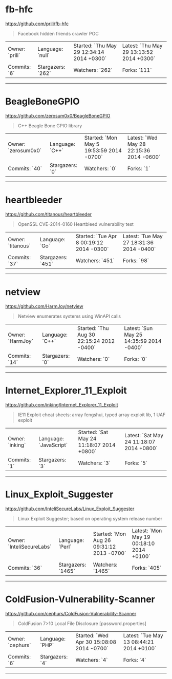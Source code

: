 # fb-hfc

https://github.com/prili/fb-hfc
<blockquote>
Facebook hidden friends crawler POC
</blockquote>

<table>
<tr><td>Owner: `prili`</td>
    <td>Language: `null`</td>
    <td>Started: `Thu May 29 12:34:14 2014 +0300`</td>
    <td>Latest: `Thu May 29 13:13:52 2014 +0300`</td></tr>
<tr><td>Commits: `6`</td>
    <td>Stargazers: `262`</td>
    <td>Watchers: `262`</td>
    <td>Forks: `111`</td></tr>
</table>

---

# BeagleBoneGPIO

https://github.com/zerosum0x0/BeagleBoneGPIO
<blockquote>
C++ Beagle Bone GPIO library
</blockquote>

<table>
<tr><td>Owner: `zerosum0x0`</td>
    <td>Language: `C++`</td>
    <td>Started: `Mon May 5 19:53:59 2014 -0700`</td>
    <td>Latest: `Wed May 28 22:15:36 2014 -0600`</td></tr>
<tr><td>Commits: `40`</td>
    <td>Stargazers: `0`</td>
    <td>Watchers: `0`</td>
    <td>Forks: `1`</td></tr>
</table>

---

# heartbleeder

https://github.com/titanous/heartbleeder
<blockquote>
OpenSSL CVE-2014-0160 Heartbleed vulnerability test
</blockquote>

<table>
<tr><td>Owner: `titanous`</td>
    <td>Language: `Go`</td>
    <td>Started: `Tue Apr 8 00:19:12 2014 -0300`</td>
    <td>Latest: `Tue May 27 18:31:36 2014 -0400`</td></tr>
<tr><td>Commits: `37`</td>
    <td>Stargazers: `451`</td>
    <td>Watchers: `451`</td>
    <td>Forks: `98`</td></tr>
</table>

---

# netview

https://github.com/HarmJoy/netview
<blockquote>
Netview enumerates systems using WinAPI calls
</blockquote>

<table>
<tr><td>Owner: `HarmJoy`</td>
    <td>Language: `C++`</td>
    <td>Started: `Thu Aug 30 22:15:24 2012 -0400`</td>
    <td>Latest: `Sun May 25 14:35:59 2014 -0400`</td></tr>
<tr><td>Commits: `14`</td>
    <td>Stargazers: `0`</td>
    <td>Watchers: `0`</td>
    <td>Forks: `0`</td></tr>
</table>

---

# Internet_Explorer_11_Exploit

https://github.com/inking/Internet_Explorer_11_Exploit
<blockquote>
IE11 Exploit cheat sheets: array fengshui, typed array exploit lib, 1 UAF exploit
</blockquote>

<table>
<tr><td>Owner: `inking`</td>
    <td>Language: `JavaScript`</td>
    <td>Started: `Sat May 24 11:18:07 2014 +0800`</td>
    <td>Latest: `Sat May 24 11:18:07 2014 +0800`</td></tr>
<tr><td>Commits: `1`</td>
    <td>Stargazers: `3`</td>
    <td>Watchers: `3`</td>
    <td>Forks: `5`</td></tr>
</table>

---

# Linux_Exploit_Suggester

https://github.com/InteliSecureLabs/Linux_Exploit_Suggester
<blockquote>
Linux Exploit Suggester; based on operating system release number 
</blockquote>

<table>
<tr><td>Owner: `InteliSecureLabs`</td>
    <td>Language: `Perl`</td>
    <td>Started: `Mon Aug 26 09:31:12 2013 -0700`</td>
    <td>Latest: `Mon May 19 00:18:10 2014 +0100`</td></tr>
<tr><td>Commits: `36`</td>
    <td>Stargazers: `1465`</td>
    <td>Watchers: `1465`</td>
    <td>Forks: `405`</td></tr>
</table>

---

# ColdFusion-Vulnerability-Scanner

https://github.com/cephurs/ColdFusion-Vulnerability-Scanner
<blockquote>
ColdFusion 7&gt;10 Local File Disclosure [password.properties]
</blockquote>

<table>
<tr><td>Owner: `cephurs`</td>
    <td>Language: `PHP`</td>
    <td>Started: `Wed Apr 30 15:08:08 2014 -0700`</td>
    <td>Latest: `Tue May 13 08:44:21 2014 +0100`</td></tr>
<tr><td>Commits: `6`</td>
    <td>Stargazers: `4`</td>
    <td>Watchers: `4`</td>
    <td>Forks: `4`</td></tr>
</table>

---

